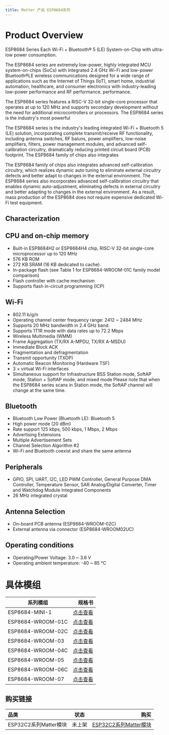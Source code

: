 ```yaml
---
title: Matter 产品 ESP8684系列
---
```




# Product Overview
ESP8684 Series Each Wi-Fi + Bluetooth® 5 (LE) System-on-Chip with ultra-low power consumption.

The ESP8684 series are extremely low-power, highly integrated MCU system-on-chips (SoCs) with integrated 2.4 GHz Wi-Fi and low-power Bluetooth®LE wireless communications designed for a wide range of applications such as the Internet of Things (IoT), smart home, industrial automation, healthcare, and consumer electronics with industry-leading low-power performance and RF performance. performance.

The ESP8684 series features a RISC-V 32-bit single-core processor that operates at up to 120 MHz and supports secondary development without the need for additional microcontrollers or processors.
The ESP8684 series is the industry's most powerful

The ESP8684 series is the industry's leading integrated Wi-Fi + Bluetooth 5 (LE) solution, incorporating complete transmit/receive RF functionality, including antenna switches, RF baluns, power amplifiers, low-noise amplifiers, filters, power management modules, and advanced self-calibration circuitry, dramatically reducing printed circuit board (PCB) footprint.
The ESP8684 family of chips also integrates

The ESP8684 family of chips also integrates advanced self-calibration circuitry, which realizes dynamic auto tuning to eliminate external circuitry defects and better adapt to changes in the external environment.
The ESP8684 series also incorporates advanced self-calibration circuitry that enables dynamic auto-adjustment, eliminating defects in external circuitry and better adapting to changes in the external environment. As a result, mass production of the ESP8684 does not require expensive dedicated Wi-Fi test equipment.

## Characterization
## CPU and on-chip memory
- Built-in ESP8684H2 or ESP8684H4 chip, RISC-V 32-bit single-core microprocessor up to 120 MHz
- 576 KB ROM
- 272 KB SRAM (16 KB dedicated to cache)
- In-package flash (see Table 1 for ESP8684-WROOM-01C family model comparison)
- Flash controller with cache mechanism
- Supports flash in-circuit programming (ICP)

## Wi-Fi
- 802.11 b/g/n
- Operating channel center frequency range: 2412 ~ 2484 MHz
- Supports 20 MHz bandwidth in 2.4 GHz band.
- Supports 1T1R mode with data rates up to 72.2 Mbps
- Wireless Multimedia (WMM)
- Frame Aggregation (TX/RX A-MPDU, TX/RX A-MSDU)
- Immediate Block ACK
- Fragmentation and defragmentation
- Transmit opportunity (TXOP)
- Automatic Beacon Monitoring (Hardware TSF)
- 3 × virtual Wi-Fi interfaces
- Simultaneous support for Infrastructure BSS Station mode, SoftAP mode, Station + SoftAP mode, and mixed mode Please note that when the ESP8684 series scans in Station mode, the SoftAP channel will change at the same time.


## Bluetooth
- Bluetooth Low Power (Bluetooth LE): Bluetooth 5
- High power mode (20 dBm)
- Rate support 125 kbps, 500 kbps, 1 Mbps, 2 Mbps
- Advertising Extensions
- Multiple Advertisement Sets
- Channel Selection Algorithm #2
- Wi-Fi and Bluetooth coexist and share the same antenna

## Peripherals
- GPIO, SPI, UART, I2C, LED PWM Controller, General Purpose DMA Controller, Temperature Sensor, SAR Analog/Digital Converter, Timer and Watchdog Module Integrated Components
- 26 MHz integrated crystal
## Antenna Selection
- On-board PCB antenna (ESP8684-WROOM-02C)
- External antenna via connector (ESP8684-WROOM02UC)
## Operating conditions
- Operating/Power Voltage: 3.0 ~ 3.6 V
- Operating ambient temperature: -40 ~ 85 °C


# 具体模组

|     系列模组       |     规格书     |
| ---------- | ---------------------: |
| ESP8684-MINI-1 | [点击查看](https://www.espressif.com/sites/default/files/documentation/esp8684-mini-1_mini-1u_datasheet_cn.pdf) |
| ESP8684-WROOM-01C | [点击查看](https://www.espressif.com/sites/default/files/documentation/esp8684-wroom-01c_datasheet_cn.pdf) |
| ESP8684-WROOM-02C | [点击查看](https://www.espressif.com/sites/default/files/documentation/esp8684-wroom-02c_datasheet_cn.pdf) |
| ESP8684-WROOM-03 | [点击查看](https://www.espressif.com/sites/default/files/documentation/esp8684-wroom-03_datasheet_cn.pdf) |
| ESP8684-WROOM-04C | [点击查看](https://www.espressif.com/sites/default/files/documentation/esp8684-wroom-05_datasheet_cn.pdf) |
| ESP8684-WROOM-05 | [点击查看](https://www.espressif.com/sites/default/files/documentation/esp8684-wroom-05_datasheet_cn.pdf) |
| ESP8684-WROOM-06C | [点击查看](https://www.espressif.com/sites/default/files/documentation/esp8684-wroom-06c_datasheet_cn.pdf) |
| ESP8684-WROOM-07 | [点击查看](https://www.espressif.com/sites/default/files/documentation/esp8684-wroom-07_datasheet_cn.pdf) |

## 购买链接
|     品类       |      状态       |     购买     |
| :---------- | --------------------- | ----------------: |
|     ESP32C2系列Matter模块      |      未上架     |     [ESP32C2系列Matter模块]()    |